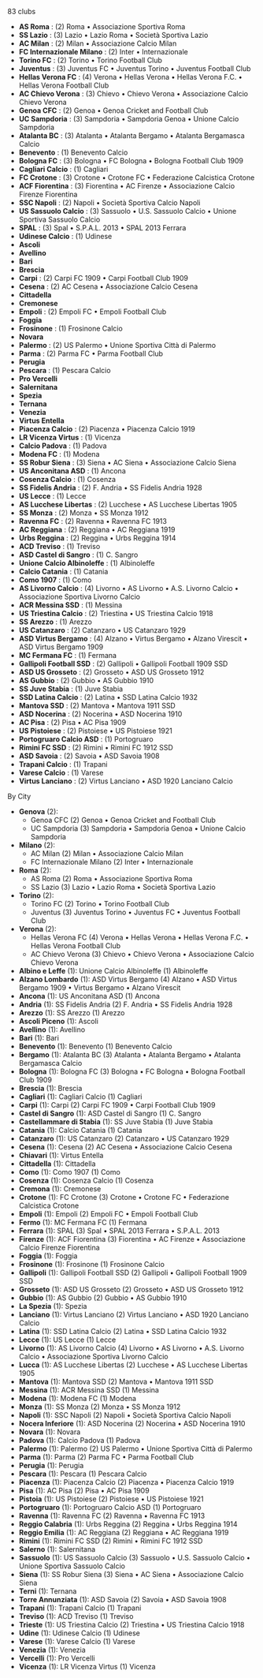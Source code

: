 83 clubs

- **AS Roma** : (2) Roma • Associazione Sportiva Roma
- **SS Lazio** : (3) Lazio • Lazio Roma • Società Sportiva Lazio
- **AC Milan** : (2) Milan • Associazione Calcio Milan
- **FC Internazionale Milano** : (2) Inter • Internazionale
- **Torino FC** : (2) Torino • Torino Football Club
- **Juventus** : (3) Juventus FC • Juventus Torino • Juventus Football Club
- **Hellas Verona FC** : (4) Verona • Hellas Verona • Hellas Verona F.C. • Hellas Verona Football Club
- **AC Chievo Verona** : (3) Chievo • Chievo Verona • Associazione Calcio Chievo Verona
- **Genoa CFC** : (2) Genoa • Genoa Cricket and Football Club
- **UC Sampdoria** : (3) Sampdoria • Sampdoria Genoa • Unione Calcio Sampdoria
- **Atalanta BC** : (3) Atalanta • Atalanta Bergamo • Atalanta Bergamasca Calcio
- **Benevento** : (1) Benevento Calcio
- **Bologna FC** : (3) Bologna • FC Bologna • Bologna Football Club 1909
- **Cagliari Calcio** : (1) Cagliari
- **FC Crotone** : (3) Crotone • Crotone FC • Federazione Calcistica Crotone
- **ACF Fiorentina** : (3) Fiorentina • AC Firenze • Associazione Calcio Firenze Fiorentina
- **SSC Napoli** : (2) Napoli • Società Sportiva Calcio Napoli
- **US Sassuolo Calcio** : (3) Sassuolo • U.S. Sassuolo Calcio • Unione Sportiva Sassuolo Calcio
- **SPAL** : (3) Spal • S.P.A.L. 2013 • SPAL 2013 Ferrara
- **Udinese Calcio** : (1) Udinese
- **Ascoli**
- **Avellino**
- **Bari**
- **Brescia**
- **Carpi** : (2) Carpi FC 1909 • Carpi Football Club 1909
- **Cesena** : (2) AC Cesena • Associazione Calcio Cesena
- **Cittadella**
- **Cremonese**
- **Empoli** : (2) Empoli FC • Empoli Football Club
- **Foggia**
- **Frosinone** : (1) Frosinone Calcio
- **Novara**
- **Palermo** : (2) US Palermo • Unione Sportiva Città di Palermo
- **Parma** : (2) Parma FC • Parma Football Club
- **Perugia**
- **Pescara** : (1) Pescara Calcio
- **Pro Vercelli**
- **Salernitana**
- **Spezia**
- **Ternana**
- **Venezia**
- **Virtus Entella**
- **Piacenza Calcio** : (2) Piacenza • Piacenza Calcio 1919
- **LR Vicenza Virtus** : (1) Vicenza
- **Calcio Padova** : (1) Padova
- **Modena FC** : (1) Modena
- **SS Robur Siena** : (3) Siena • AC Siena • Associazione Calcio Siena
- **US Anconitana ASD** : (1) Ancona
- **Cosenza Calcio** : (1) Cosenza
- **SS Fidelis Andria** : (2) F. Andria • SS Fidelis Andria 1928
- **US Lecce** : (1) Lecce
- **AS Lucchese Libertas** : (2) Lucchese • AS Lucchese Libertas 1905
- **SS Monza** : (2) Monza • SS Monza 1912
- **Ravenna FC** : (2) Ravenna • Ravenna FC 1913
- **AC Reggiana** : (2) Reggiana • AC Reggiana 1919
- **Urbs Reggina** : (2) Reggina • Urbs Reggina 1914
- **ACD Treviso** : (1) Treviso
- **ASD Castel di Sangro** : (1) C. Sangro
- **Unione Calcio Albinoleffe** : (1) Albinoleffe
- **Calcio Catania** : (1) Catania
- **Como 1907** : (1) Como
- **AS Livorno Calcio** : (4) Livorno • AS Livorno • A.S. Livorno Calcio • Associazione Sportiva Livorno Calcio
- **ACR Messina SSD** : (1) Messina
- **US Triestina Calcio** : (2) Triestina • US Triestina Calcio 1918
- **SS Arezzo** : (1) Arezzo
- **US Catanzaro** : (2) Catanzaro • US Catanzaro 1929
- **ASD Virtus Bergamo** : (4) Alzano • Virtus Bergamo • Alzano Virescit • ASD Virtus Bergamo 1909
- **MC Fermana FC** : (1) Fermana
- **Gallipoli Football SSD** : (2) Gallipoli • Gallipoli Football 1909 SSD
- **ASD US Grosseto** : (2) Grosseto • ASD US Grosseto 1912
- **AS Gubbio** : (2) Gubbio • AS Gubbio 1910
- **SS Juve Stabia** : (1) Juve Stabia
- **SSD Latina Calcio** : (2) Latina • SSD Latina Calcio 1932
- **Mantova SSD** : (2) Mantova • Mantova 1911 SSD
- **ASD Nocerina** : (2) Nocerina • ASD Nocerina 1910
- **AC Pisa** : (2) Pisa • AC Pisa 1909
- **US Pistoiese** : (2) Pistoiese • US Pistoiese 1921
- **Portogruaro Calcio ASD** : (1) Portogruaro
- **Rimini FC SSD** : (2) Rimini • Rimini FC 1912 SSD
- **ASD Savoia** : (2) Savoia • ASD Savoia 1908
- **Trapani Calcio** : (1) Trapani
- **Varese Calcio** : (1) Varese
- **Virtus Lanciano** : (2) Virtus Lanciano • ASD 1920 Lanciano Calcio




By City

- **Genova** (2): 
  - Genoa CFC  (2) Genoa • Genoa Cricket and Football Club
  - UC Sampdoria  (3) Sampdoria • Sampdoria Genoa • Unione Calcio Sampdoria
- **Milano** (2): 
  - AC Milan  (2) Milan • Associazione Calcio Milan
  - FC Internazionale Milano  (2) Inter • Internazionale
- **Roma** (2): 
  - AS Roma  (2) Roma • Associazione Sportiva Roma
  - SS Lazio  (3) Lazio • Lazio Roma • Società Sportiva Lazio
- **Torino** (2): 
  - Torino FC  (2) Torino • Torino Football Club
  - Juventus  (3) Juventus Torino • Juventus FC • Juventus Football Club
- **Verona** (2): 
  - Hellas Verona FC  (4) Verona • Hellas Verona • Hellas Verona F.C. • Hellas Verona Football Club
  - AC Chievo Verona  (3) Chievo • Chievo Verona • Associazione Calcio Chievo Verona
- **Albino e Leffe** (1): Unione Calcio Albinoleffe  (1) Albinoleffe
- **Alzano Lombardo** (1): ASD Virtus Bergamo  (4) Alzano • ASD Virtus Bergamo 1909 • Virtus Bergamo • Alzano Virescit
- **Ancona** (1): US Anconitana ASD  (1) Ancona
- **Andria** (1): SS Fidelis Andria  (2) F. Andria • SS Fidelis Andria 1928
- **Arezzo** (1): SS Arezzo  (1) Arezzo
- **Ascoli Piceno** (1): Ascoli 
- **Avellino** (1): Avellino 
- **Bari** (1): Bari 
- **Benevento** (1): Benevento  (1) Benevento Calcio
- **Bergamo** (1): Atalanta BC  (3) Atalanta • Atalanta Bergamo • Atalanta Bergamasca Calcio
- **Bologna** (1): Bologna FC  (3) Bologna • FC Bologna • Bologna Football Club 1909
- **Brescia** (1): Brescia 
- **Cagliari** (1): Cagliari Calcio  (1) Cagliari
- **Carpi** (1): Carpi  (2) Carpi FC 1909 • Carpi Football Club 1909
- **Castel di Sangro** (1): ASD Castel di Sangro  (1) C. Sangro
- **Castellammare di Stabia** (1): SS Juve Stabia  (1) Juve Stabia
- **Catania** (1): Calcio Catania  (1) Catania
- **Catanzaro** (1): US Catanzaro  (2) Catanzaro • US Catanzaro 1929
- **Cesena** (1): Cesena  (2) AC Cesena • Associazione Calcio Cesena
- **Chiavari** (1): Virtus Entella 
- **Cittadella** (1): Cittadella 
- **Como** (1): Como 1907  (1) Como
- **Cosenza** (1): Cosenza Calcio  (1) Cosenza
- **Cremona** (1): Cremonese 
- **Crotone** (1): FC Crotone  (3) Crotone • Crotone FC • Federazione Calcistica Crotone
- **Empoli** (1): Empoli  (2) Empoli FC • Empoli Football Club
- **Fermo** (1): MC Fermana FC  (1) Fermana
- **Ferrara** (1): SPAL  (3) Spal • SPAL 2013 Ferrara • S.P.A.L. 2013
- **Firenze** (1): ACF Fiorentina  (3) Fiorentina • AC Firenze • Associazione Calcio Firenze Fiorentina
- **Foggia** (1): Foggia 
- **Frosinone** (1): Frosinone  (1) Frosinone Calcio
- **Gallipoli** (1): Gallipoli Football SSD  (2) Gallipoli • Gallipoli Football 1909 SSD
- **Grosseto** (1): ASD US Grosseto  (2) Grosseto • ASD US Grosseto 1912
- **Gubbio** (1): AS Gubbio  (2) Gubbio • AS Gubbio 1910
- **La Spezia** (1): Spezia 
- **Lanciano** (1): Virtus Lanciano  (2) Virtus Lanciano • ASD 1920 Lanciano Calcio
- **Latina** (1): SSD Latina Calcio  (2) Latina • SSD Latina Calcio 1932
- **Lecce** (1): US Lecce  (1) Lecce
- **Livorno** (1): AS Livorno Calcio  (4) Livorno • AS Livorno • A.S. Livorno Calcio • Associazione Sportiva Livorno Calcio
- **Lucca** (1): AS Lucchese Libertas  (2) Lucchese • AS Lucchese Libertas 1905
- **Mantova** (1): Mantova SSD  (2) Mantova • Mantova 1911 SSD
- **Messina** (1): ACR Messina SSD  (1) Messina
- **Modena** (1): Modena FC  (1) Modena
- **Monza** (1): SS Monza  (2) Monza • SS Monza 1912
- **Napoli** (1): SSC Napoli  (2) Napoli • Società Sportiva Calcio Napoli
- **Nocera Inferiore** (1): ASD Nocerina  (2) Nocerina • ASD Nocerina 1910
- **Novara** (1): Novara 
- **Padova** (1): Calcio Padova  (1) Padova
- **Palermo** (1): Palermo  (2) US Palermo • Unione Sportiva Città di Palermo
- **Parma** (1): Parma  (2) Parma FC • Parma Football Club
- **Perugia** (1): Perugia 
- **Pescara** (1): Pescara  (1) Pescara Calcio
- **Piacenza** (1): Piacenza Calcio  (2) Piacenza • Piacenza Calcio 1919
- **Pisa** (1): AC Pisa  (2) Pisa • AC Pisa 1909
- **Pistoia** (1): US Pistoiese  (2) Pistoiese • US Pistoiese 1921
- **Portogruaro** (1): Portogruaro Calcio ASD  (1) Portogruaro
- **Ravenna** (1): Ravenna FC  (2) Ravenna • Ravenna FC 1913
- **Reggio Calabria** (1): Urbs Reggina  (2) Reggina • Urbs Reggina 1914
- **Reggio Emilia** (1): AC Reggiana  (2) Reggiana • AC Reggiana 1919
- **Rimini** (1): Rimini FC SSD  (2) Rimini • Rimini FC 1912 SSD
- **Salerno** (1): Salernitana 
- **Sassuolo** (1): US Sassuolo Calcio  (3) Sassuolo • U.S. Sassuolo Calcio • Unione Sportiva Sassuolo Calcio
- **Siena** (1): SS Robur Siena  (3) Siena • AC Siena • Associazione Calcio Siena
- **Terni** (1): Ternana 
- **Torre Annunziata** (1): ASD Savoia  (2) Savoia • ASD Savoia 1908
- **Trapani** (1): Trapani Calcio  (1) Trapani
- **Treviso** (1): ACD Treviso  (1) Treviso
- **Trieste** (1): US Triestina Calcio  (2) Triestina • US Triestina Calcio 1918
- **Udine** (1): Udinese Calcio  (1) Udinese
- **Varese** (1): Varese Calcio  (1) Varese
- **Venezia** (1): Venezia 
- **Vercelli** (1): Pro Vercelli 
- **Vicenza** (1): LR Vicenza Virtus  (1) Vicenza


